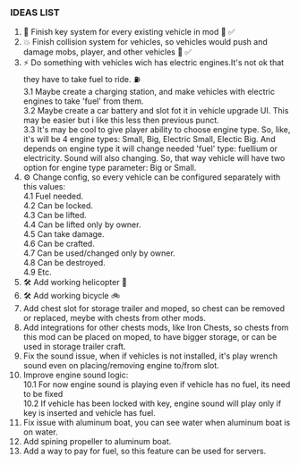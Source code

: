 ### IDEAS LIST
1. 🔑 Finish key system for every existing vehicle in mod 🔐 ✅
2. 💥 Finish collision system for vehicles, so vehicles would push and damage mobs, player, and other vehicles 🚙 ✅
3. ⚡ Do something with vehicles wich has electric engines.It's not ok that they have to take fuel to ride. ⛽ <br>
    3.1 Maybe create a charging station, and make vehicles with electric engines to take 'fuel' from them.<br>
    3.2 Maybe create a car battery and slot fot it in vehicle upgrade UI. This may be easier but i like this less then previous punct.<br>
    3.3 It's may be cool to give player ability to choose engine type. So, like, it's will be 4 engine types: Small, Big, Electric Small, Electic Big. And depends on engine type it will change needed 'fuel' type: fuellium or electricity. Sound will also changing. So, that way vehicle will have two option for engine type parameter: Big or Small.
4. ⚙️ Change config, so every vehicle can be configured separately with this values:<br>
    4.1 Fuel needed.<br>
    4.2 Can be locked.<br>
    4.3 Can be lifted.<br>
    4.4 Can be lifted only by owner.<br>
    4.5 Can take damage.<br>
    4.6 Can be crafted.<br>
    4.7 Can be used/changed only by owner. <br>
    4.8 Can be destroyed.<br>
    4.9 Etc.<br>
5. 🛠️ Add working helicopter 🚁
6. 🛠️ Add working bicycle 🚲
7. Add chest slot for storage trailer and moped, so chest can be removed or replaced, meybe with chests from other mods.
8. Add integrations for other chests mods, like Iron Chests, so chests from this mod can be placed on moped, to have bigger storage, or can be used in storage trailer craft.
9. Fix the sound issue, when if vehicles is not installed, it's play wrench sound even on placing/removing engine to/from slot.
10. Improve engine sound logic:<br>
    10.1 For now engine sound is playing even if vehicle has no fuel, its need to be fixed<br>
    10.2 If vehicle has been locked with key, engine sound will play only if key is inserted and vehicle has fuel.<br>
11. Fix issue with aluminum boat, you can see water when aluminum boat is on water.
12. Add spining propeller to aluminum boat.
13. Add a way to pay for fuel, so this feature can be used for servers.  
